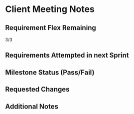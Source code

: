 # Client Meeting Notes

## Requirement Flex Remaining

3/3

## Requirements Attempted in next Sprint


## Milestone Status (Pass/Fail)


## Requested Changes


## Additional Notes


